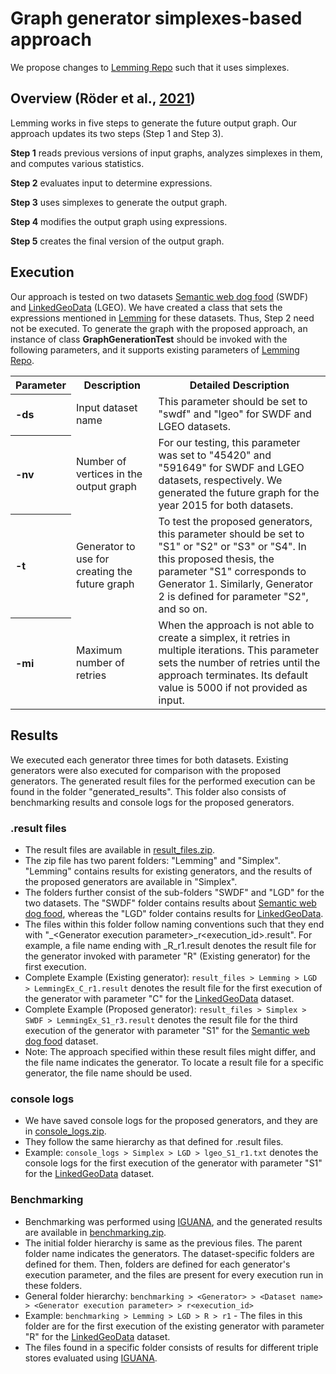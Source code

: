 # Graph generator simplexes-based approach
We propose changes to [Lemming Repo](https://github.com/dice-group/Lemming/tree/pgmerge) such that it uses simplexes.

## Overview (Röder et al., [2021](https://ieeexplore.ieee.org/document/9364380))
Lemming works in five steps to generate the future output graph. Our approach updates its two steps (Step 1 and Step 3).

**Step 1** reads previous versions of input graphs, analyzes simplexes in them, and computes various statistics.

**Step 2** evaluates input to determine expressions.

**Step 3** uses simplexes to generate the output graph.

**Step 4** modifies the output graph using expressions.

**Step 5** creates the final version of the output graph.


## Execution
Our approach is tested on two datasets [Semantic web dog food](https://old.datahub.io/dataset/semantic-web-dog-food) (SWDF) and [LinkedGeoData](https://content.iospress.com/articles/semantic-web/sw052) (LGEO). We have created a class that sets the expressions mentioned in [Lemming](https://ieeexplore.ieee.org/document/9364380) for these datasets. Thus, Step 2 need not be executed. To generate the graph with the proposed approach, an instance of class **GraphGenerationTest** should be invoked with the following parameters, and it supports existing parameters of [Lemming Repo](https://github.com/dice-group/Lemming/tree/pgmerge).

<table>
  <tr><th align="left">Parameter</th><th>Description</th><th>Detailed Description</th></tr>
  <tr><th align="left">-ds</th><td>Input dataset name</td><td>This parameter should be set to "swdf" and "lgeo" for SWDF and LGEO datasets.</td></tr>
  <tr><th align="left">-nv</th><td>Number of vertices in the output graph</td><td>For our testing, this parameter was set to "45420" and "591649" for SWDF and LGEO datasets, respectively. We generated the future graph for the year 2015 for both datasets.</td></tr>
  <tr><th align="left">-t</th><td>Generator to use for creating the future graph</td><td>To test the proposed generators, this parameter should be set to "S1" or "S2" or "S3" or "S4". In this proposed thesis, the parameter "S1" corresponds to Generator 1. Similarly, Generator 2 is defined for parameter "S2", and so on.</td></tr>
  <tr><th align="left">-mi</th><td>Maximum number of retries</td><td>When the approach is not able to create a simplex, it retries in multiple iterations. This parameter sets the number of retries until the approach terminates. Its default value is 5000 if not provided as input.</td></tr>
</table>

## Results
We executed each generator three times for both datasets. Existing generators were also executed for comparison with the proposed generators. 
The generated result files for the performed execution can be found in the folder "generated_results". This folder also consists of benchmarking results and console logs for the proposed generators. 

### .result files
- The result files are available in [result_files.zip](https://github.com/atulpundir88/Lemming-Simplexes/blob/generator_using_simplexes/generated_results/result_files.zip). 
- The zip file has two parent folders: "Lemming" and "Simplex". "Lemming" contains results for existing generators, and the results of the proposed generators are available in "Simplex".
- The folders further consist of the sub-folders "SWDF" and "LGD" for the two datasets. The "SWDF" folder contains results about [Semantic web dog food](https://old.datahub.io/dataset/semantic-web-dog-food), whereas the "LGD" folder contains results for [LinkedGeoData](https://content.iospress.com/articles/semantic-web/sw052).
- The files within this folder follow naming conventions such that they end with "_\<Generator execution parameter\>_r\<execution_id\>.result". For example, a file name ending with _R_r1.result denotes the result file for the generator invoked with parameter "R" (Existing generator) for the first execution. 
- Complete Example (Existing generator): `result_files > Lemming > LGD > LemmingEx_C_r1.result` denotes the result file for the first execution of the generator with parameter "C" for the [LinkedGeoData](https://content.iospress.com/articles/semantic-web/sw052) dataset.
- Complete Example (Proposed generator): `result_files > Simplex > SWDF > LemmingEx_S1_r3.result` denotes the result file for the third execution of the generator with parameter "S1" for the [Semantic web dog food](https://old.datahub.io/dataset/semantic-web-dog-food) dataset.
- Note: The approach specified within these result files might differ, and the file name indicates the generator. To locate a result file for a specific generator, the file name should be used.

### console logs
- We have saved console logs for the proposed generators, and they are in [console_logs.zip](https://github.com/atulpundir88/Lemming-Simplexes/blob/generator_using_simplexes/generated_results/console_logs.zip).
- They follow the same hierarchy as that defined for .result files.
- Example: `console_logs > Simplex > LGD > lgeo_S1_r1.txt` denotes the console logs for the first execution of the generator with parameter "S1" for the [LinkedGeoData](https://content.iospress.com/articles/semantic-web/sw052) dataset.

### Benchmarking 
- Benchmarking was performed using [IGUANA](https://link.springer.com/chapter/10.1007/978-3-319-68204-4_5), and the generated results are available in [benchmarking.zip](https://github.com/atulpundir88/Lemming-Simplexes/blob/generator_using_simplexes/generated_results/benchmarking.zip).
- The initial folder hierarchy is same as the previous files. The parent folder name indicates the generators. The dataset-specific folders are defined for them. Then, folders are defined for each generator's execution parameter, and the files are present for every execution run in these folders.
- General folder hierarchy: `benchmarking > <Generator> > <Dataset name> > <Generator execution parameter> > r<execution_id>`
- Example: `benchmarking > Lemming > LGD > R > r1` - The files in this folder are for the first execution of the existing generator with parameter "R" for the [LinkedGeoData](https://content.iospress.com/articles/semantic-web/sw052) dataset.
- The files found in a specific folder consists of results for different triple stores evaluated using [IGUANA](https://link.springer.com/chapter/10.1007/978-3-319-68204-4_5).

